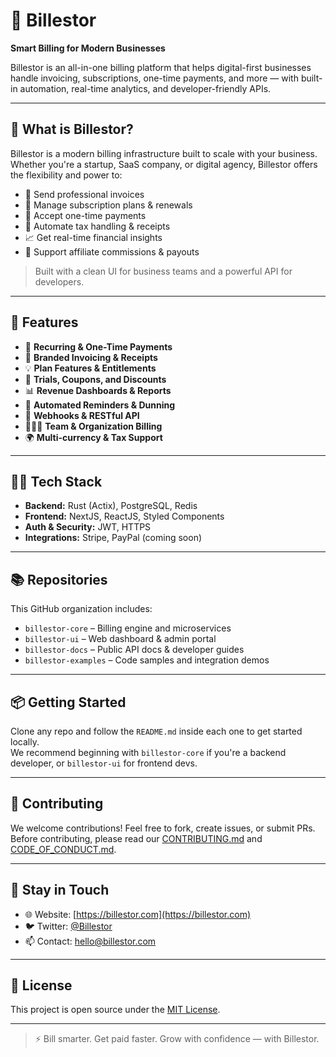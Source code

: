 # 💼 Billestor

**Smart Billing for Modern Businesses**

Billestor is an all-in-one billing platform that helps digital-first businesses handle invoicing, subscriptions, one-time payments, and more — with built-in automation, real-time analytics, and developer-friendly APIs.

---

## 🚀 What is Billestor?

Billestor is a modern billing infrastructure built to scale with your business. Whether you're a startup, SaaS company, or digital agency, Billestor offers the flexibility and power to:

- 📄 Send professional invoices  
- 🔁 Manage subscription plans & renewals  
- 💸 Accept one-time payments  
- 🧾 Automate tax handling & receipts  
- 📈 Get real-time financial insights  
- 🤝 Support affiliate commissions & payouts

> Built with a clean UI for business teams and a powerful API for developers.

---

## 🧱 Features

- 🔄 **Recurring & One-Time Payments**
- 🧾 **Branded Invoicing & Receipts**
- 💡 **Plan Features & Entitlements**
- 🎁 **Trials, Coupons, and Discounts**
- 📊 **Revenue Dashboards & Reports**
- 💬 **Automated Reminders & Dunning**
- 🤖 **Webhooks & RESTful API**
- 🧑‍🤝‍🧑 **Team & Organization Billing**
- 🌍 **Multi-currency & Tax Support**

---

## 🧑‍💻 Tech Stack

- **Backend:** Rust (Actix), PostgreSQL, Redis  
- **Frontend:** NextJS, ReactJS, Styled Components  
- **Auth & Security:** JWT, HTTPS  
- **Integrations:** Stripe, PayPal (coming soon)

---

## 📚 Repositories

This GitHub organization includes:

- `billestor-core` – Billing engine and microservices  
- `billestor-ui` – Web dashboard & admin portal  
- `billestor-docs` – Public API docs & developer guides  
- `billestor-examples` – Code samples and integration demos

---

## 📦 Getting Started

Clone any repo and follow the `README.md` inside each one to get started locally.  
We recommend beginning with `billestor-core` if you're a backend developer, or `billestor-ui` for frontend devs.

---

## 🤝 Contributing

We welcome contributions! Feel free to fork, create issues, or submit PRs.  
Before contributing, please read our [CONTRIBUTING.md](./CONTRIBUTING.md) and [CODE_OF_CONDUCT.md](./CODE_OF_CONDUCT.md).

---

## 📣 Stay in Touch

- 🌐 Website: [https://billestor.com](https://billestor.com)
- 🐦 Twitter: [@Billestor](https://twitter.com/billestor)
- 📫 Contact: hello@billestor.com

---

## 📜 License

This project is open source under the [MIT License](./LICENSE).

---

> ⚡ Bill smarter. Get paid faster. Grow with confidence — with Billestor.
